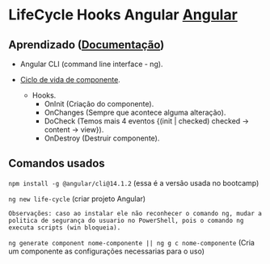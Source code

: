 # LifeCycle Hooks Angular [Angular](https://angular.io/)

## Aprendizado ([Documentação](https://angular.io/docs))

- Angular CLI (command line interface - ng).

- [Ciclo de vida de componente](https://angular.io/guide/lifecycle-hooks).
    - Hooks.
        - OnInit (Criação do componente).
        - OnChanges (Sempre que acontece alguma alteração).
        - DoCheck (Temos mais 4 eventos {(init | checked) checked -> content -> view}).
        - OnDestroy (Destruir componente).

## Comandos usados

`npm install -g @angular/cli@14.1.2` (essa é a versão usada no bootcamp)

`ng new life-cycle` (criar projeto Angular)

    Observações: caso ao instalar ele não reconhecer o comando ng, mudar a politica de segurança do usuario no PowerShell, pois o comando ng executa scripts (win bloqueia).

`ng generate component nome-componente || ng g c nome-componente` (Cria um componente as configurações necessarias para o uso)